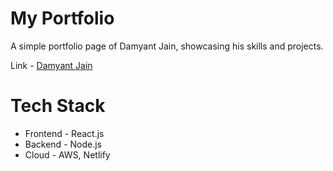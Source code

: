 # My Portfolio

A simple portfolio page of Damyant Jain, showcasing his skills and projects.

 Link - [Damyant Jain](https://damyantjain.com/)

# Tech Stack

* Frontend - React.js
* Backend - Node.js
* Cloud - AWS, Netlify

